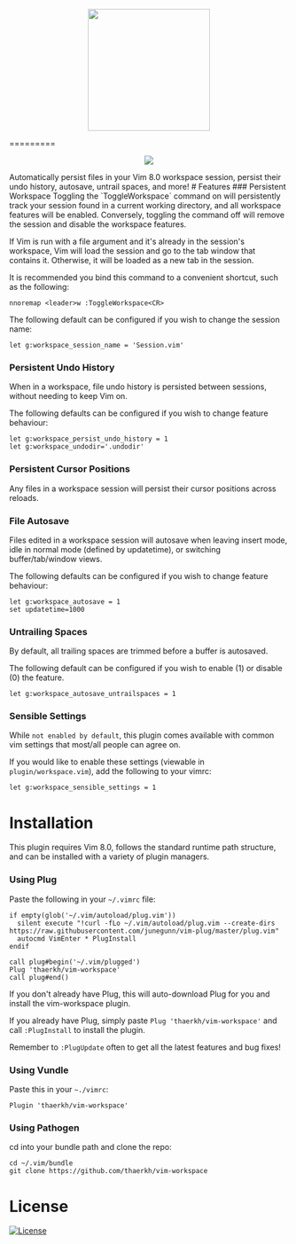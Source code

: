 <p align="center">
<img src="https://raw.githubusercontent.com/thaerkh/vim-workspace/master/wiki/screenshots/logo.png" height="220">
</p>
=========
<p align="center">
<img src="https://raw.githubusercontent.com/thaerkh/vim-workspace/master/wiki/screenshots/demo.gif" >
</p>
Automatically persist files in your Vim 8.0 workspace session, persist their undo history, autosave, untrail spaces, and more!
# Features
### Persistent Workspace
Toggling the `ToggleWorkspace` command on will persistently track your session found in a current working directory, and all workspace features will be enabled. Conversely, toggling the command off will remove the session and disable the workspace features.

If Vim is run with a file argument and it's already in the session's workspace, Vim will load the session and go to the tab window that contains it. Otherwise, it will be loaded as a new tab in the session.

It is recommended you bind this command to a convenient shortcut, such as the following:
```
nnoremap <leader>w :ToggleWorkspace<CR>
```
The following default can be configured if you wish to change the session name:
```
let g:workspace_session_name = 'Session.vim'
```
### Persistent Undo History

When in a workspace, file undo history is persisted between sessions, without needing to keep Vim on.

The following defaults can be configured if you wish to change feature behaviour:
```
let g:workspace_persist_undo_history = 1
let g:workspace_undodir='.undodir'
```
### Persistent Cursor Positions
Any files in a workspace session will persist their cursor positions across reloads.
### File Autosave
Files edited in a workspace session will autosave when leaving insert mode, idle in normal mode (defined by updatetime), or switching buffer/tab/window views.

The following defaults can be configured if you wish to change feature behaviour:
```
let g:workspace_autosave = 1
set updatetime=1000
```
### Untrailing Spaces
By default, all trailing spaces are trimmed before a buffer is autosaved.

The following default can be configured if you wish to enable (1) or disable (0) the feature.
```
let g:workspace_autosave_untrailspaces = 1
```
### Sensible Settings
While `not enabled by default`, this plugin comes available with common vim settings that most/all people can agree on.

If you would like to enable these settings (viewable in `plugin/workspace.vim`), add the following to your vimrc:
```
let g:workspace_sensible_settings = 1
```

# Installation
This plugin requires Vim 8.0, follows the standard runtime path structure, and can be installed with a variety of plugin managers.
### Using Plug
Paste the following in your `~/.vimrc` file:
```
if empty(glob('~/.vim/autoload/plug.vim'))
  silent execute "!curl -fLo ~/.vim/autoload/plug.vim --create-dirs https://raw.githubusercontent.com/junegunn/vim-plug/master/plug.vim"
  autocmd VimEnter * PlugInstall
endif

call plug#begin('~/.vim/plugged')
Plug 'thaerkh/vim-workspace'
call plug#end()
```
If you don't already have Plug, this will auto-download Plug for you and install the vim-workspace plugin.

If you already have Plug, simply paste `Plug 'thaerkh/vim-workspace'` and call `:PlugInstall` to install the plugin.

Remember to `:PlugUpdate` often to get all the latest features and bug fixes!
### Using Vundle
Paste this in your `~./vimrc`:
```
Plugin 'thaerkh/vim-workspace'
```
### Using Pathogen
cd into your bundle path and clone the repo:
```
cd ~/.vim/bundle
git clone https://github.com/thaerkh/vim-workspace
```

# License
[![License](https://img.shields.io/badge/License-Apache%202.0-blue.svg)](https://opensource.org/licenses/Apache-2.0)
